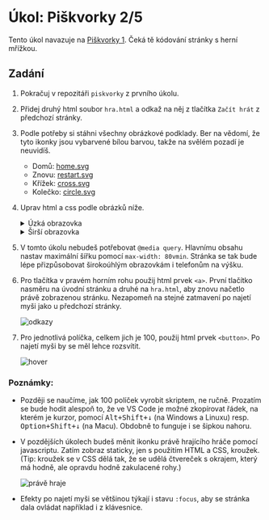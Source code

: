 # Úkol: Piškvorky 2/5

Tento úkol navazuje na [Piškvorky 1](https://github.com/Czechitas-podklady-WEB/ukol-piskvorky-1). Čeká tě kódování stránky s herní mřížkou.

## Zadání

1. Pokračuj v repozitáři `piskvorky` z prvního úkolu.

1. Přidej druhý html soubor `hra.html` a odkaž na něj z tlačítka `Začít hrát` z předchozí stránky.

1. Podle potřeby si stáhni všechny obrázkové podklady. Ber na vědomí, že tyto ikonky jsou vybarvené bílou barvou, takže na svělém pozadí je neuvidíš.

   - Domů: [home.svg](https://github.com/Czechitas-podklady-WEB/Ukol-Piskvorky-2/raw/main/podklady/home.svg)
   - Znovu: [restart.svg](https://github.com/Czechitas-podklady-WEB/Ukol-Piskvorky-2/raw/main/podklady/restart.svg)
   - Křížek: [cross.svg](https://github.com/Czechitas-podklady-WEB/Ukol-Piskvorky-2/raw/main/podklady/cross.svg)
   - Kolečko: [circle.svg](https://github.com/Czechitas-podklady-WEB/Ukol-Piskvorky-2/raw/main/podklady/circle.svg)

1. Uprav html a css podle obrázků níže.

   <details>
      <summary>Úzká obrazovka</summary>
      <img alt="úzká obrazovka" src="zadani/uzka-obrazovka.png">
   </details>

   <details>
      <summary>Širší obrazovka</summary>
      <img alt="širší obrazovka" src="zadani/sirsi-obrazovka.png">
   </details>

1. V tomto úkolu nebudeš potřebovat `@media query`. Hlavnímu obsahu nastav maximální šířku pomocí `max-width: 80vmin`. Stránka se tak bude lépe přizpůsobovat širokoúhlým obrazovkám i telefonům na výšku.

1. Pro tlačítka v pravém horním rohu použij html prvek `<a>`. První tlačítko nasměru na úvodní stránku a druhé na `hra.html`, aby znovu načetlo právě zobrazenou stránku. Nezapomeň na stejné zatmavení po najetí myši jako u předchozí stránky.

   ![odkazy](zadani/odkazy.gif)

1. Pro jednotlivá políčka, celkem jich je 100, použij html prvek `<button>`. Po najetí myši by se měl lehce rozsvítit.

   ![hover](zadani/hover.gif)

### Poznámky:
- Později se naučíme, jak 100 políček vyrobit skriptem, ne ručně. Prozatím se bude hodit alespoň to, že ve VS Code je možné zkopírovat řádek, na kterém je kurzor, pomocí <kbd>Alt+Shift+↓</kbd> (na Windows a Linuxu) resp. <kbd>Option+Shift+↓</kbd> (na Macu). Obdobně to funguje i se šipkou nahoru.

- V pozdějších úkolech budeš měnit ikonku právě hrajícího hráče pomocí javascriptu. Zatím zobraz staticky, jen s použitím HTML a CSS, kroužek. (Tip: kroužek se v CSS dělá tak, že se udělá čtvereček s okrajem, který má hodně, ale opravdu hodně zakulacené rohy.)

  ![právě hraje](zadani/prave-hraje.png)

- Efekty po najetí myši se většinou týkají i stavu `:focus`, aby se stránka dala ovládat například i z klávesnice.

